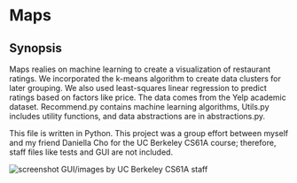 # Maps

Synopsis
-------------
Maps realies on machine learning to create a visualization of restaurant
ratings.  We incorporated the k-means algorithm to create data clusters 
for later grouping.  We also used least-squares linear regression to 
predict ratings based on factors like price.  The data comes from the
Yelp academic dataset.  Recommend.py contains machine learning algorithms, 
Utils.py includes utility functions, and data abstractions are in
abstractions.py.

This file is written in Python. This project was a group effort between 
myself and my friend Daniella Cho for the UC Berkeley CS61A course; 
therefore, staff files like tests and GUI are not included.

![screenshot](https://cloud.githubusercontent.com/assets/12720744/12224548/a76c2944-b7a8-11e5-8928-7e8644757699.png)
GUI/images by UC Berkeley CS61A staff
